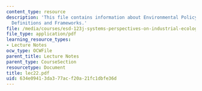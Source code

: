 ```yaml
---
content_type: resource
description: 'This file contains information about Environmental Policymaking : Policy
  Definitions and Frameworks.'
file: /media/courses/esd-123j-systems-perspectives-on-industrial-ecology-spring-2006/634e09413da377acf20a21fc1dbfe36d_lec22.pdf
file_type: application/pdf
learning_resource_types:
- Lecture Notes
ocw_type: OCWFile
parent_title: Lecture Notes
parent_type: CourseSection
resourcetype: Document
title: lec22.pdf
uid: 634e0941-3da3-77ac-f20a-21fc1dbfe36d
---
```

